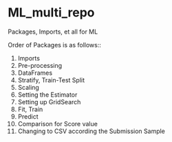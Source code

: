 # ML_multi_repo
Packages, Imports, et all for ML

Order of Packages is as follows::
1. Imports
2. Pre-processing
3. DataFrames
4. Stratify, Train-Test Split
5. Scaling
6. Setting the Estimator
7. Setting up GridSearch
8. Fit, Train
9. Predict
10. Comparison for Score value
11. Changing to CSV according the Submission Sample

